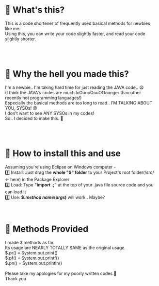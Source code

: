 # 📌 What's this?
This is a code shortener of frequently used basical methods for newbies like me.<br />
Using this, you can write your code slightly faster, and read your code slightly shorter.<br />
<br />
<br />
<br />
# 📌 Why the hell you made this?
I'm a newbie.. I'm taking hard time for just reading the JAVA code.. 😩<br />
(I think the JAVA's codes are much loOoooOooOOoonger than other recently hot programming languages!)<br />
Especially the basical methods are too long to read.. I'M TALKING ABOUT YOU, SYSOs! 😡<br />
I don't want to see ANY SYSOs in my codes!<br />
So.. I decided to make this. 🔧<br />
<br />
<br />
<br />
# 📌 How to install this and use
Assuming you're using Eclipse on Windows computer -<br />
1️⃣ Install: Just drag the **whole "$" folder** to your Project's root folder(/src/ ← here) in the Package Explorer<br />
2️⃣ Load: Type **"import $.$;"** at the top of your .java file source code and you can load it<br />
3️⃣ Use: **$.*method name*(*args*)** will work.. Maybe?
<br/>
<br/>
<br/>
# 📌 Methods Provided
I made 3 methods as far.<br/>
Its usage are NEARLY TOTALLY SAME as the original usage.<br/>
$.pr() = System.out.print()<br/>
$.pf() = System.out.printf()<br/>
$.pn() = System.out.println()<br/>
<br/>
Please take my apologies for my poorly written codes.🥺<br/>
Thank you<br/>
<br/>
